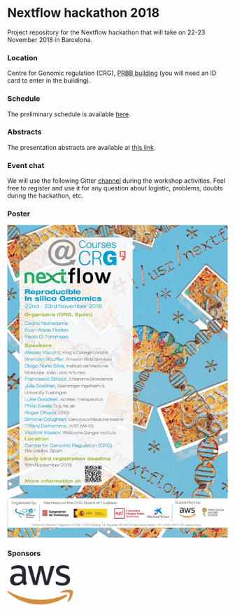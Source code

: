 # Nextflow hackathon 2018  

Project repository for the Nextflow hackathon that 
will take on 22-23 November 2018 in Barcelona. 

### Location 

Centre for Genomic regulation (CRG), [PRBB building](https://www.google.es/maps/place/CRG/@41.3853788,2.191863,17z/data=!3m1!4b1!4m5!3m4!1s0x12a4a305ffd98f7b:0xd9cd1df01bab41bc!8m2!3d41.3853788!4d2.1940517?hl=en) (you will need an ID card to enter in the building).  

### Schedule 

The preliminary schedule is available [here](schedule.md).

### Abstracts 

The presentation abstracts are available at [this link](abstracts.md).

### Event chat

We will use the following Gitter [channel](https://gitter.im/nextflow-io/nf-hack18) during the workshop activities. Feel free to register and use it for any question about logistic, problems, doubts during the hackathon, etc. 

### Poster 

![Nextflow hackathon 2018 poster](img/nfhack18-poster.jpg)

### Sponsors 


<img src="img/AWS_logo_CMYK.png" alt="AWS Cloud Logo" width="150pt"/>